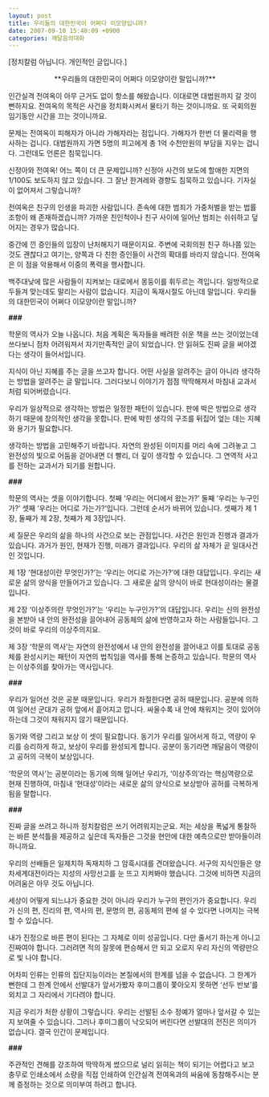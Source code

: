 ```yaml
---
layout: post
title: 우리들의 대한민국이 어쩌다 이모양입니까?
date: 2007-09-10 15:40:09 +0900
categories: 깨달음의대화
---
```

<P align=left>[정치칼럼 아닙니다. 개인적인 글입니다.]</P> <P align=center>**우리들의 대한민국이 어쩌다 이모양이란 말입니까?**</P> 

인간실격 전여옥이 아무 근거도 없이 항소를 해왔습니다. 이대로면 대법원까지 갈 것이 뻔하지요. 전여옥의 목적은 사건을 정치화시켜서 물타기 하는 것이니까요. 또 국회의원 임기동안 시간을 끄는 것이니까요.

문제는 전여옥이 피해자가 아니라 가해자라는 점입니다. 가해자가 한번 더 물리력을 행사하는 겁니다. 대법원까지 가면 5명의 피고에게 총 1억 수천만원의 부담을 지우는 겁니다. 그런데도 언론은 침묵입니다.

신정아와 전여옥! 어느 쪽이 더 큰 문제입니까? 신정아 사건의 보도에 할애한 지면의 1/100도 보도하지 않고 있습니다. 그 잘난 한겨레와 경향도 침묵하고 있습니다. 기자실이 없어져서 그렇습니까? 

전여옥은 친구의 인생을 파괴한 사람입니다. 존속에 대한 범죄가 가중처벌을 받는 법률조항이 왜 존재하겠습니까? 가까운 친인척이나 친구 사이에 일어난 범죄는 쉬쉬하고 덮어지는 경우가 많습니다. 

중간에 낀 증인들의 입장이 난처해지기 때문이지요. 주변에 국회의원 친구 하나쯤 있는 것도 괜찮다고 여기는, 양쪽과 다 친한 증인들이 사건의 확대를 바라지 않습니다. 전여옥은 이 점을 악용해서 이중의 폭력을 행사합니다. 

백주대낮에 많은 사람들이 지켜보는 대로에서 몽둥이를 휘두르는 격입니다. 일방적으로 두들겨 맞는데도 말리는 사람이 없습니다. 지금이 독재시절도 아닌데 말입니다. 우리들의 대한민국이 어쩌다 이모양이란 말입니까?<P align=center>

**###**</P> 

학문의 역사가 오늘 나옵니다. 처음 계획은 독자들을 배려한 쉬운 책을 쓰는 것이었는데 쓰다보니 점차 어려워져서 자기만족적인 글이 되었습니다. 안 읽혀도 진짜 글을 써야겠다는 생각이 들어서입니다. 

지식이 아닌 지혜를 주는 글을 쓰고자 합니다. 어떤 사실을 알려주는 글이 아니라 생각하는 방법을 알려주는 글 말입니다. 그러다보니 이야기가 점점 딱딱해져서 마침내 교과서처럼 되어버렸습니다. 

우리가 일상적으로 생각하는 방법은 일정한 패턴이 있습니다. 판에 박은 방법으로 생각하기 때문에 창의적인 생각을 못합니다. 판에 박힌 생각의 구조를 뒤집어 엎는 데는 지혜와 용기가 필요합니다. 

생각하는 방법을 고민해주기 바랍니다. 자연의 완성된 이미지를 머리 속에 그려놓고 그 완전성의 빛으로 어둠을 걷어내면 더 빨리, 더 깊이 생각할 수 있습니다. 그 연역적 사고를 전하는 교과서가 되기를 원합니다. <P align=center>

**###**</P> 

학문의 역사는 셋을 이야기합니다. 첫째 ‘우리는 어디에서 왔는가?’ 둘째 ‘우리는 누구인가?’ 셋째 ‘우리는 어디로 가는가?’입니다. 그런데 순서가 바뀌어 있습니다. 셋째가 제 1장, 둘째가 제 2장, 첫째가 제 3장입니다.

세 질문은 우리의 삶을 하나의 사건으로 보는 관점입니다. 사건은 원인과 진행과 결과가 있습니다. 과거가 원인, 현재가 진행, 미래가 결과입니다. 우리의 삶 자체가 곧 일대사건인 것입니다. 

제 1장 ‘현대성이란 무엇인가?’는 ‘우리는 어디로 가는가?’에 대한 대답입니다. 우리는 새로운 삶의 양식을 만들어가고 있습니다. 그 새로운 삶의 양식이 바로 현대성이라는 물결입니다. 

제 2장 ‘이상주의란 무엇인가?’는 ‘우리는 누구인가?’의 대답입니다. 우리는 신의 완전성을 본받아 내 안의 완전성을 끌어내어 공동체의 삶에 반영하고자 하는 사람들입니다. 그것이 바로 우리의 이상주의지요. 

제 3장 ‘학문의 역사’는 자연의 완전성에서 내 안의 완전성을 끌어내고 이를 토대로 공동체를 완성시키는 패턴이 자연의 법칙임을 역사를 통해 논증하고 있습니다. 학문의 역사는 이상주의를 찾아가는 역사입니다. <P align=center>

**###**</P> 

우리가 일어선 것은 공분 때문입니다. 우리가 좌절한다면 공허 때문입니다. 공분에 의하여 일어선 군대가 공허 앞에서 흩어지고 맙니다. 싸울수록 내 안에 채워지는 것이 있어야 하는데 그것이 채워지지 않기 때문입니다. 

동기와 역량 그리고 보상 이 셋이 필요합니다. 동기가 우리를 일어서게 하고, 역량이 우리를 승리하게 하고, 보상이 우리를 완성되게 합니다. 공분이 동기라면 깨달음이 역량이고 공허의 극복이 보상입니다. 

‘학문의 역사’는 공분이라는 동기에 의해 일어난 우리가, ‘이상주의’라는 핵심역량으로 현재 진행하여, 마침내 ‘현대성’이라는 새로운 삶의 양식으로 보상받아 공허를 극복하게 됨을 말합니다.<P align=center>

**###**</P> 

진짜 글을 쓰려고 하니까 정치칼럼은 쓰기 어려워지는군요. 저는 세상을 폭넓게 통찰하는 바른 분석틀을 제공하고 싶은데 독자들은 그것을 현안에 대한 예측으로만 받아들이려 하니까요.

우리의 선배들은 일제치하 독재치하 그 암흑시대를 견뎌왔습니다. 서구의 지식인들은 양차세계대전이라는 지성의 사망선고를 눈 뜨고 지켜봐야 했습니다. 그것에 비하면 지금의 어려움은 아무 것도 아닙니다. 

세상이 어떻게 되느냐가 중요한 것이 아니라 우리가 누구의 편인가가 중요합니다. 우리가 신의 편, 진리의 편, 역사의 편, 문명의 편, 공동체의 편에 설 수 있다면 나머지는 극복할 수 있습니다.

내가 진정으로 바른 편이 된다는 그 자체로 이미 성공입니다. 다만 줄서기 하는게 아니고 진짜여야 합니다. 그러려면 적의 잘못에 편승해서 안 되고 오로지 우리 자신의 역량만으로 빛 나야 합니다. 

어차피 인류는 인류의 집단지능이라는 본질에서의 한계를 넘을 수 없습니다. 그 한계가 뻔한데 그 한계 안에서 선발대가 앞서가봤자 후미그룹이 쫓아오지 못하면 ‘선두 반보’를 외치고 그 자리에서 기다려야 합니다. 

지금 우리가 처한 상황이 그렇습니다. 우리는 선발된 소수 정예가 얼마나 앞서갈 수 있는지 보여줄 수 있습니다. 그러나 후미그룹이 낙오되어 버린다면 선발대의 전진은 의미가 없습니다. 결국 인간이 문제입니다. <P align=center>

**###**</P> 

주관적인 견해를 강조하여 딱딱하게 썼으므로 널리 읽히는 책이 되기는 어렵다고 보고 충무로 인쇄소에서 소량을 직접 인쇄하여 인간실격 전여옥과의 싸움에 동참해주시는 분께 증정하는 것으로 의미부여 하려고 합니다.